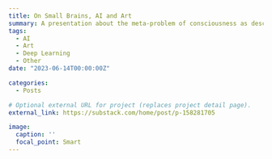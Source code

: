 ```yaml
---
title: On Small Brains, AI and Art
summary: A presentation about the meta-problem of consciousness as described by David Chalmers.
tags:
  - AI
  - Art
  - Deep Learning
  - Other
date: "2023-06-14T00:00:00Z"

categories:
  - Posts

# Optional external URL for project (replaces project detail page).
external_link: https://substack.com/home/post/p-158281705

image:
  caption: ''
  focal_point: Smart
---
```

